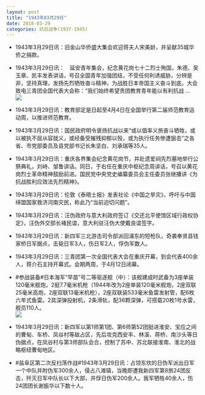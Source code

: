 ```yaml
---
layout: post
title: "1943年03月29日"
date: 2018-03-29
categories: 抗日战争(1937-1945)
---
```


<meta name="referrer" content="no-referrer" />

- 1943年3月29日讯：旧金山华侨盛大集会欢迎蒋夫人宋美龄，并呈献35城华侨之捐款。 

- 1943年3月29日讯：　延安青年集会，纪念黄花岗七十二烈士殉国，朱德、吴玉章、凯丰发表讲话，号召全国青年加强团结，不受任何利诱威胁，分辨是非，坚持真理，发扬先烈牺牲奋斗精神，为战胜日本帝国主义奋斗到底。大会致电三青团全国代表大会称：“我们始终希望贵团教育青年能以有利抗战 ... <br/><img src="https://wx2.sinaimg.cn/large/aca367d8ly1fptzke5lwej20c80bxdfy.jpg" />

- 1943年3月29日讯：教育部定是日起至4月4日在全国举行第二届师范教育运动周，以推进师范教育。 

- 1943年3月29日讯：国民政府明令褒扬抗战以来“或以倡率义旅奋斗牺牲，或以被执不屈从容就义，或经备受摧残抑郁以殁，或为执行任务惨遭狙击”之各省、市党部委员及县党部书记长朱坚白、刘承瑞等35人。 

- 1943年3月29日讯：重庆各界集会纪念黄花岗节，并赴遗爱祠先烈墓地举行公祭典礼，刘峙、邹鲁讲话。同日，于右任在重庆中枢纪念周讲话，号召以黄花岗烈士革命精神鼓励前进。国民党中央党史编纂委员会主任委员张继播讲《为抗战胜利应效法先烈精神》。 

- 1943年3月29日讯：伦敦《泰晤士报》发表社论《中国之旱灾》，呼吁与中国缔盟国家救济河南灾民，称此乃“当前迫切问题”。 

- 1943年3月29日讯：汪伪政府与意大利政府签订《交还北平使馆区域行政权协定》，汪伪外交部长褚民谊，意大利驻汪伪大使戴良谊签字。 

- 1943年3月29日讯：新四军三北游击司令部派回浦东的短枪队，奇袭奉贤县钱家桥日军据点，击毙日军3人，伤日军2人，俘伪军数人。 

- 1943年3月29日讯：三青团第一次全国代表大会在重庆开幕，到会代表400余人，蒋介石主持开幕式。会期两周，于4月12日闭幕。 

- #参战装备#日本海军“早苗”号二等驱逐舰（中）：该舰建成时武备为3座单装120毫米舰炮，2挺7.7毫米机枪（1944年改为2座单装120毫米舰炮，2座双联25毫米高炮，2座双联13毫米机枪），2座双联装533毫米鱼雷发射管，配6枚六年式鱼雷。2具深弹投射机，2条滑轨，配36颗深弹，可搭载20枚1号水雷，舰员110人。 <br/><img src="https://wx3.sinaimg.cn/large/aca367d8ly1fptghkhw98j20z60jr445.jpg" />

- 1943年3月29日讯：新四军以第1师第1团、第6师第52团挺进淮安、宝应之间的曹甸、车桥、凤谷村等敌占区，先后攻克西安丰、林溪、蒋桥、南沙头等日伪据点，在凤谷村与第3师部队会合，控制了苏中、苏北联接淮南、淮北的战略枢纽曹甸地区。 

- #盐阜区第二次反扫荡作战#1943年3月29日讯：占领东坎的日伪军派出日军一个中队并附伪军300余人，侵占八滩镇，当晚即遭我新四军第8旅24团反击，歼灭日军中队长以下大部，并俘日伪军200余人。我军牺牲40余人，伤24团团长谢振华以下数十人。 


